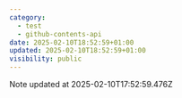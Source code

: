 ```yaml
---
category:
  - test
  - github-contents-api
date: 2025-02-10T18:52:59+01:00
updated: 2025-02-10T18:52:59+01:00
visibility: public
---
```


Note updated at 2025-02-10T17:52:59.476Z